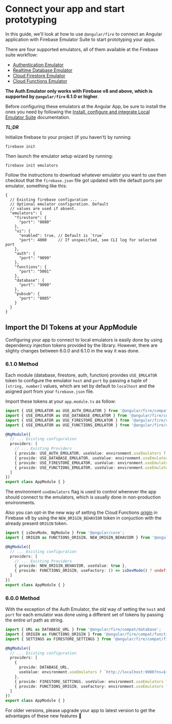 # Connect your app and start prototyping

In this guide, we'll look at how to use `@angular/fire` to connect an Angular application with Firebase Emulator Suite to start prototyping your apps.

There are four supported emulators, all of them available at the Firebase suite workflow:

- [Authentication Emulator](https://firebase.google.com/docs/emulator-suite/connect_auth)
- [Realtime Database Emulator](https://firebase.google.com/docs/emulator-suite/connect_rtdb)
- [Cloud Firestore Emulator](https://firebase.google.com/docs/emulator-suite/connect_firestore)
- [Cloud Functions Emulator](https://firebase.google.com/docs/emulator-suite/connect_functions)

**The Auth Emulator only works with Firebase v8 and above, which is supported by `@angular/fire` 6.1.0 or higher**.

Before configuring these emulators at the Angular App, be sure to install the ones you need by following the [Install, configure and integrate Local Emulator Suite](https://firebase.google.com/docs/emulator-suite/install_and_configure) documentation.

_**TL;DR**_

Initialize firebase to your project (if you haven't) by running:

```shell
firebase init
```

Then launch the emulator setup wizard by running:

```shell
firebase init emulators
```

Follow the instructions to download whatever emulator you want to use then checkout that the `firebase.json` file got updated with the default ports per emulator, something like this:

```jsonc
{
  // Existing firebase configuration ...
  // Optional emulator configuration. Default
  // values are used if absent.
  "emulators": {
    "firestore": {
      "port": "8080"
    },
    "ui": {
      "enabled": true, // Default is `true`
      "port": 4000     // If unspecified, see CLI log for selected port
    },
    "auth": {
      "port": "9099"
    },
    "functions": {
      "port": "5001"
    },
    "database": {
      "port": "9000"
    },
    "pubsub": {
      "port": "8085"
    }
  }
}
```

## Import the DI Tokens at your AppModule

Configuring your app to connect to local emulators is easily done by using dependency injection tokens provided by the library. However, there are slighty changes between 6.0.0 and 6.1.0 in the way it was done.

### 6.1.0 Method

Each module (database, firestore, auth, function) provides `USE_EMULATOR` token to configure the emulator `host` and `port` by passing a tuple of `[string, number]` values, which are set by default to `localhost` and the asigned port from your `firebase.json` file.

Import these tokens at your `app.module.ts` as follow:

```ts
import { USE_EMULATOR as USE_AUTH_EMULATOR } from '@angular/fire/compat/auth';
import { USE_EMULATOR as USE_DATABASE_EMULATOR } from '@angular/fire/compat/database';
import { USE_EMULATOR as USE_FIRESTORE_EMULATOR } from '@angular/fire/compat/firestore';
import { USE_EMULATOR as USE_FUNCTIONS_EMULATOR } from '@angular/fire/compat/functions';

@NgModule({
  // ... Existing configuration
  providers: [
    // ... Existing Providers
    { provide: USE_AUTH_EMULATOR, useValue: environment.useEmulators ? ['localhost', 9099] : undefined },
    { provide: USE_DATABASE_EMULATOR, useValue: environment.useEmulators ? ['localhost', 9000] : undefined },
    { provide: USE_FIRESTORE_EMULATOR, useValue: environment.useEmulators ? ['localhost', 8080] : undefined },
    { provide: USE_FUNCTIONS_EMULATOR, useValue: environment.useEmulators ? ['localhost', 5001] : undefined },
  ]
})
export class AppModule { }
```

The environment `useEmulators` flag is used to control whenever the app should connect to the emulators, which is usually done in non-production environments.

Also you can opt-in the new way of setting the Cloud Functions [origin](https://firebase.google.com/docs/functions/locations) in Firebase v8 by using the `NEW_ORIGIN_BEHAVIOR` token in conjuction with the already present `ORIGIN` token.

```ts
import { isDevMode, NgModule } from '@angular/core';
import { ORIGIN as FUNCTIONS_ORIGIN, NEW_ORIGIN_BEHAVIOR } from '@angular/fire/compat/functions';

@NgModule({
  // ... Existing configuration
  providers: [
    // ... Existing Providers
    { provide: NEW_ORIGIN_BEHAVIOR, useValue: true },
    { provide: FUNCTIONS_ORIGIN, useFactory: () => isDevMode() ? undefined : location.origin },
  ]
})
export class AppModule { }
```

### 6.0.0 Method

With the exception of the Auth Emulator, the old way of setting the `host` and `port` for each emulator was done using a different set of tokens by passing the entire url path as string.

```ts
import { URL as DATABASE_URL } from '@angular/fire/compat/database';
import { ORIGIN as FUNCTIONS_ORIGIN } from '@angular/fire/compat/functions';
import { SETTINGS as FIRESTORE_SETTINGS } from '@angular/fire/compat/firestore';

@NgModule({
  // ... Existing configuration
  providers: [
    {
      provide: DATABASE_URL,
      useValue: environment.useEmulators ? `http://localhost:9000?ns=${environment.firebase.projectId}` : undefined
    },
    { provide: FIRESTORE_SETTINGS, useValue: environment.useEmulators ? { host: 'localhost:8080', ssl: false } : {} },
    { provide: FUNCTIONS_ORIGIN, useFactory: environment.useEmulators ? 'http://localhost:5001' : undefined },
  ]
})
export class AppModule { }
```

For older versions, please upgrade your app to latest version to get the advantages of these new features :rocket: 